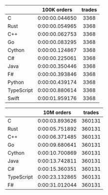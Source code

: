 ||100K orders|trades|
-|:-:|:-:|
|C|0:00:00.044650|3368|
|Rust|0:00:00.054965|3368|
|C++|0:00:00.062753|3368|
|Go|0:00:00.083295|3368|
|Cython|0:00:00.124867|3368|
|C#|0:00:00.225061|3368|
|Java|0:00:00.350446|3368|
|F#|0:00:00.393846|3368|
|Python|0:00:00.439174|3368|
|TypeScript|0:00:00.880614|3368|
|Swift|0:00:01.959176|3368|


||10M orders|trades|
-|:-:|:-:|
|C|0:00:03.893626|360131|
|Rust|0:00:05.751892|360131|
|C++|0:00:06.371485|360131|
|Go|0:00:09.680641|360131|
|Cython|0:00:10.700869|360131|
|Java|0:00:13.742811|360131|
|C#|0:00:15.360351|360131|
|TypeScript|0:00:23.132865|360131|
|F#|0:00:31.012044|360131|


